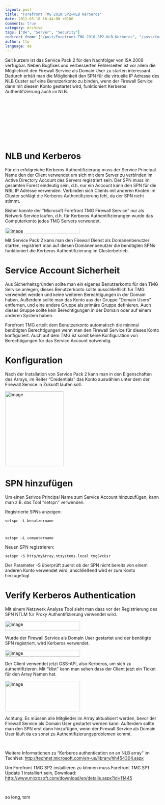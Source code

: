```yaml
---
layout: post
title: "Forefront TMG 2010 SP2–NLB Kerberos"
date: 2012-03-10 16:44:00 +0100
comments: true
category: Archive
tags: ["de", "Server", "Security"]
redirect_from: ["/post/Forefront-TMG-2010-SP2-NLB-Kerberos", "/post/forefront-tmg-2010-sp2-nlb-kerberos"]
author: tto
language: de
---
```

<!-- more -->
<p>Seit kurzem ist das Service Pack 2 f&uuml;r den Nachfolger von ISA 2006 verf&uuml;gbar. Neben Bugfixes und verbesserten Fehlerseiten ist vor allem die M&ouml;glichkeit den Firewall Service als Domain User zu starten interessant. Dadurch erh&auml;lt man die M&ouml;glichkeit den SPN f&uuml;r die virtuelle IP Adresse des NLB Custer auf eine Benutzerkonto zu binden, wenn der Firewall Service dann mit diesem Konto gestartet wird, funktioniert Kerberos Authentifizierung auch im NLB.</p>
<h1>&nbsp;</h1>
<h1>&nbsp;</h1>
<h1>NLB und Kerberos</h1>
<p>F&uuml;r ein erfolgreiche Kerberos Authentifizierung muss der Service Principal Name den der Client verwendet um sich mit dem Server zu verbinden im Active Directory Account des Servers registriert sein. Der SPN muss im gesamten Forest eindeutig sein, d.h. nur ein Account kann den SPN f&uuml;r die NBL IP Adresse verwenden. Verbinden sich Clients mit anderen Knoten im Cluster schl&auml;gt die Kerberos Authentifizierung fehl, da der SPN nicht stimmt.</p>
<p>Bisher konnte der &ldquo;Microsoft Forefront TMG Firewall Service&rdquo; nur als Network Service laufen, d.h. f&uuml;r Kerberos Authentifizierungen wurde das Computerkonto jedes TMG Servers verwendet.</p>
<p><a href="/assets/archive/image_415.png"><img style="background-image: none; padding-top: 0px; padding-left: 0px; margin: 0px; display: inline; padding-right: 0px; border-width: 0px;" title="image" src="/assets/archive/image_thumb_413.png" alt="image" width="244" height="18" border="0" /></a></p>
<p>Mit Service Pack 2 kann man den Firewall Dienst als Dom&auml;nenbenutzer starten, registriert man auf diesen Dom&auml;nenbenutzer die ben&ouml;tigten SPNs funktioniert die Kerberos Authentifizierung im Clusterbetrieb.</p>
<h1>Service Account Sicherheit</h1>
<p>Aus Sicherheitsgr&uuml;nden sollte man ein eigenes Benutzerkonto f&uuml;r den TMG Service anlegen, dieses Benutzerkonto sollte ausschlie&szlig;lich f&uuml;r TMG verwendet werden und keine weiteren Berechtigungen in der Domain haben. Au&szlig;erdem sollte man das Konto aus der Gruppe &ldquo;Domain Users&rdquo; entfernen, und eine andere Gruppe als prim&auml;re Gruppe definieren. Auch dieses Gruppe sollte kein Berechtigungen in der Domain oder auf einem anderen System haben.</p>
<p>Forefront TMG erteilt dem Benutzerkonto automatisch die minimal ben&ouml;tigten Berechtigungen wenn man den Firewall Service f&uuml;r dieses Konto konfiguriert. Auch auf dem TMG ist somit keine Konfiguration von Berechtigungen f&uuml;r das Service Account notwendig.</p>
<h1>Konfiguration</h1>
<p>Nach der Installation von Service Pack 2 kann man in den Eigenschaften des Arrays, im Reiter &ldquo;Credentials&rdquo; das Konto ausw&auml;hlen unter dem der Firewall Service in Zukunft laufen soll.</p>
<p><a href="/assets/archive/image_416.png"><img style="background-image: none; padding-top: 0px; padding-left: 0px; margin: 0px; display: inline; padding-right: 0px; border-width: 0px;" title="image" src="/assets/archive/image_thumb_414.png" alt="image" width="190" height="244" border="0" /></a></p>
<h1>SPN hinzuf&uuml;gen</h1>
<p>Um einen Serivce Principal Name zum Service Account hinzuzuf&uuml;gen, kann man z.B. das Tool &ldquo;setspn&rdquo; verwenden.</p>
<p>Registrierte SPNs anzeigen:</p>
<p><code>setspn &ndash;L benutzername</p>
<p>setspn &ndash;L computername</code></p>
<p>Neuen SPN registrieren:</p>
<p><code>setspn -S http/myArray.ntsystems.local tmgSvcUsr</code></p>
<p>Der Parameter &ndash;S &uuml;berpr&uuml;ft zuerst ob der SPN nicht bereits von einem anderen Konto verwendet wird, anschlie&szlig;end wird er zum Konto hinzugef&uuml;gt.</p>
<h1>Verify Kerberos Authentication</h1>
<p>Mit einem Netzwerk Analyse Tool sieht man dass vor der Registrierung des SPN NTLM f&uuml;r Proxy Authentifizierung verwendet wird.</p>
<p><a href="/assets/archive/image_417.png"><img style="background-image: none; padding-top: 0px; padding-left: 0px; margin: 0px; display: inline; padding-right: 0px; border-width: 0px;" title="image" src="/assets/archive/image_thumb_415.png" alt="image" width="244" height="32" border="0" /></a></p>
<p>Wurde der Firewall Service als Domain User gestartet und der ben&ouml;tigte SPN registriert, wird Kerberos verwendet.</p>
<p><a href="/assets/archive/image_418.png"><img style="background-image: none; padding-top: 0px; padding-left: 0px; margin: 0px; display: inline; padding-right: 0px; border-width: 0px;" title="image" src="/assets/archive/image_thumb_416.png" alt="image" width="244" height="22" border="0" /></a></p>
<p>Der Client verwendet jetzt GSS-API, also Kerberos, um sich zu authentifizieren. Mit &ldquo;klist&rdquo; kann man sehen dass der Client jetzt ein Ticket f&uuml;r den Array Namen hat.</p>
<p><a href="/assets/archive/image_419.png"><img style="background-image: none; padding-top: 0px; padding-left: 0px; margin: 0px; display: inline; padding-right: 0px; border-width: 0px;" title="image" src="/assets/archive/image_thumb_417.png" alt="image" width="244" height="99" border="0" /></a></p>
<p>Achtung: Es m&uuml;ssen alle Mitglieder im Array aktualisiert werden, bevor der Firewall Service als Domain User gestartet werden kann. Au&szlig;erdem sollte man den SPN erst dann hinzuf&uuml;gen, wenn der Firewall Service als Domain User l&auml;uft da es sonst zu Authentifizierungsproblemen kommt.</p>
<p>&nbsp;</p>
<p>Weitere Informationen zu &ldquo;Kerberos authentication on an NLB array&rdquo; im TechNet: <a title="http://technet.microsoft.com/en-us/library/hh454304.aspx" href="http://technet.microsoft.com/en-us/library/hh454304.aspx">http://technet.microsoft.com/en-us/library/hh454304.aspx</a></p>
<p>Um Forefront TMG SP2 installieren zu k&ouml;nnen muss Forefront TMG SP1 Update 1 installiert sein, Download: <a title="http://www.microsoft.com/download/en/details.aspx?id=11445" href="http://www.microsoft.com/download/en/details.aspx?id=11445">http://www.microsoft.com/download/en/details.aspx?id=11445</a></p>
<p>&nbsp;</p>
<p>so long, tom</p>

